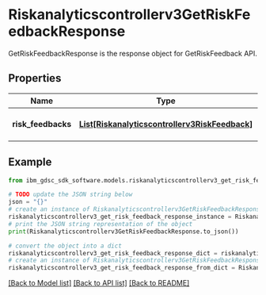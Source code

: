 # Riskanalyticscontrollerv3GetRiskFeedbackResponse

GetRiskFeedbackResponse is the response object for GetRiskFeedback API.

## Properties

Name | Type | Description | Notes
------------ | ------------- | ------------- | -------------
**risk_feedbacks** | [**List[Riskanalyticscontrollerv3RiskFeedback]**](Riskanalyticscontrollerv3RiskFeedback.md) | List of risk_feedbacks in status NEW. | [optional] 

## Example

```python
from ibm_gdsc_sdk_software.models.riskanalyticscontrollerv3_get_risk_feedback_response import Riskanalyticscontrollerv3GetRiskFeedbackResponse

# TODO update the JSON string below
json = "{}"
# create an instance of Riskanalyticscontrollerv3GetRiskFeedbackResponse from a JSON string
riskanalyticscontrollerv3_get_risk_feedback_response_instance = Riskanalyticscontrollerv3GetRiskFeedbackResponse.from_json(json)
# print the JSON string representation of the object
print(Riskanalyticscontrollerv3GetRiskFeedbackResponse.to_json())

# convert the object into a dict
riskanalyticscontrollerv3_get_risk_feedback_response_dict = riskanalyticscontrollerv3_get_risk_feedback_response_instance.to_dict()
# create an instance of Riskanalyticscontrollerv3GetRiskFeedbackResponse from a dict
riskanalyticscontrollerv3_get_risk_feedback_response_from_dict = Riskanalyticscontrollerv3GetRiskFeedbackResponse.from_dict(riskanalyticscontrollerv3_get_risk_feedback_response_dict)
```
[[Back to Model list]](../README.md#documentation-for-models) [[Back to API list]](../README.md#documentation-for-api-endpoints) [[Back to README]](../README.md)


